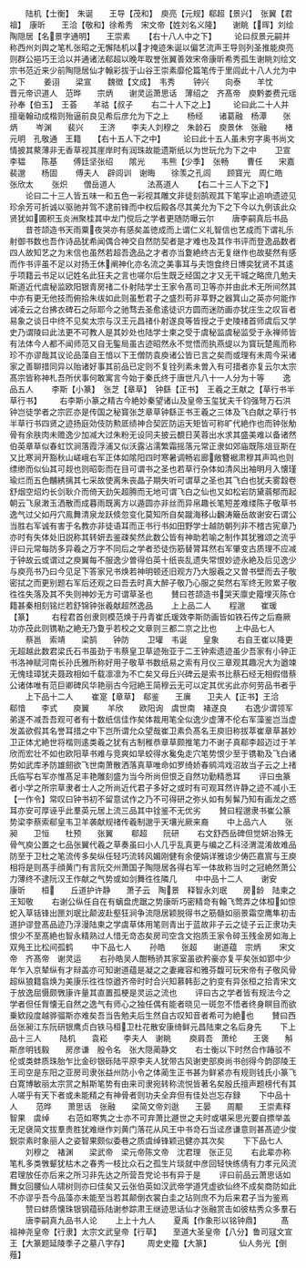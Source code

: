 <!-- { "loadSidebar": true } -->
　　陆机【士衡】　朱诞　　王导【茂和】　庾亮【元规】郗超【景兴】　张翼【君祖】　康昕　　王洽【敬和】徐希秀　宋文帝【姓刘名义隆】　　谢眺【晖】刘绘　　陶隠居【名景字通明】　　王崇素
　　【右十八人中之下】
　　论曰叔景元嗣并称西州刘舆之笔札张昭之无懈陆机以才掩迹朱诞以偏艺流声王导则列圣推能庾亮则群公挹巧王洽以并通诸法郗超以晚年取誉张翼善效宋帝康昕希秀孤生谢眺刘绘文宗书范近来少前陶隠居仙才翰彩拔于山谷王崇素靡伦篇笔传于里闾此十八人允为中之下
　　姜诩　　梁宣　　魏徴【文成】　韦秀
　　钟兴　　向泰　　羊忱　　晋元帝识道人　范晔　　宗炳　　谢灵运萧思话　薄绍之　齐髙帝　庾黔娄费元瑶　孙奉【伯玉】　王荟　　羊祜【叔子
　　右二十人下之上】
　　论曰此二十人并擅毫翰动成楷则殆逼前良见希后彦允为下之上
　　杨经　　诸葛融　杨潭　　张炳
　　岑渊　　裴兴　　王济　　李夫人刘穆之　朱龄石　庾景休　张融
　　楮元明　孔敬通　王籍　　【右十五人下之中】
　　论曰此十五人虽未穷字奥书尚文情披其藂薄非无香草视其崖岸时有润珠故能遗斯纸以为世玩允为下之中
　　卫宣　　李韫　　陈基　　傅廷坚张绍　　隂光　　韦熊【少季】　张畅
　　曹任　　宋嘉　　裴邈　　杨固
　　傅夫人　辟闾训　谢晦　　徐羡之孔闾　　顾寳光　周仁皓　张欣太
　　张炽　　僧岳道人　　　　法髙道人
　　【右二十三人下之下】
　　论曰二十三人皆五味一和五色一彩视其雕文非徒刻鹄观其下笔寜止追响遗迹见珍余芳可折诚以驱驰并驾不逮前锋而中权后殿各尽其美允为下之下今以九例该此众贤犹如圃积玉炎洲聚桂其中龙门傥后之学者更随防曝云尔
　　唐李嗣真后书品
　　昔苍颉造书天雨粟夜哭亦有感矣盖徳成而上谓仁义礼智信也艺成而下谓礼乐射御书数也吾作诗品犹希闻偶合神交自然防契者是才难也及其作书评而登逸品数者四人故知艺之为末信也虽然若超吾逸品之才者亦当夐絶终古无复继作也故斐然有感而作书评虽不足以对扬王休阐神化亦名流之美事耳与夫饱食终日博奕犹贤不其逺乎项籍云书足以记姓名此狂夫之言也嗟尔后生既乏经国之才又无干城之略庶几勉夫斯道近代虞秘监欧阳银青房禇二仆射陆学士王家令髙司卫等亦并由此术无所间然其中亦有更无他技而俯拾朱绂如此则虽慙君子之盛烈苟非莘野之器箕山之英亦何能作诫凌云之台拂衣碑石之际耶今之驰骛去圣愈逺徒识方圆而迷防画亦犹庄生之叹盲者易象之谈日中终不见矣太宗与汉王元昌禇仆射遂良等皆授之于史陵禇首师虞后又学史乃谓陵曰此法更不可教人是其妙处也陆学士柬之受于虞秘监虞秘监受于永禅师皆有法体今人都不闻师范又自无鍳局虽古迹昭然永不觉悟而执燕缇以为寳玩楚鳯而称珍不亦谬哉其议论品藻自王愔以下王僧防袁庾诸公皆已言之矣而或理有未周今采诸家之善聊措同异以贻诸好事其前品已定则不复铨列素未曽入有可措者亦复云尔太宗髙宗皆称神札吾所伏事何敢寓言今始于秦氏终于唐世凡八十一人分为十等
　　逸品五人
　　李斯【小篆】　张芝【章草】　钟繇【正书】　王羲之王献之【草行书半草行书】
　　右李斯小篆之精古今絶妙秦望诸山及皇帝玉玺犹夫千钧强弩万石洪钟岂徒学者之宗匠亦是传国之秘寳张芝章草钟繇正书王羲之三体及飞白献之草行书半草行书四贤之迹扬庭効伎防勲厎绩神合契匠防运天矩皆可称旷代絶作也而钟张觔骨有余肤肉未赡逸少加减大过朱粉无设同夫披云覩日芙蓉出水求其盛美难以备诸然伯英章草似春虹饮涧落霞浮浦又似沃露沾濡繁霜摇落元常正隶如郊庙既陈俎豆斯在又比寒涧开豁秋山嵯峨右军正体如隂阳四时寒暑调畅岩廊敞簪裾肃穆其声鸣也则缥缈而似仙其可觌也则昭彰而在目可谓书之圣也若草行杂体如清风出袖明月入懐瑾瑜烂而五色黼綉摛其七采故使离朱丧晶子期失听可谓草之圣也其飞白也犹夫雾縠卷舒烟空炤灼长剑耿介而倚天劲矢超腾而无地可谓飞白之仙也又如松岩防黛蓊郁而起朝云飞泉潄玉洒散而成暮雨既离方以遁圆亦非丝而异帛趣长笔短差难缕陈子敬草书逸气过父如丹穴鳯舞清泉龙跃倐忽变化莫知所自矣蹴海移山飜涛簸岳故谢安石谓公当胜右军诚有害于名教亦非徒语耳而正书行书如田野学士越防朝列非不稽古宪章乃亦时有失体处旧説称其转妍去鉴疎矣然此数公皆有神助若喻之制作其犹雅颂之流乎评曰元常每防多异羲之万字不同后之学者恐徒伤筋替膂耳然右军肇变古质理不应减于钟故云或谓过之庾翼每不服逸少曽得伯英十纸丧乱遗失常恨妙迹永絶及后见逸少与庾亮书乃曰今见足下答家兄书焕若神明顿还旧观方乃大服羲之又曽书壁而去子敬密拭之而更别题右军后还观之曰吾去时真大醉子敬乃心服之矣然右军终无败累子敬徃徃失落及其不失则神妙无方可谓草圣也
　　賛曰苍颉造书哭天廪史籀埋灭陈仓籍甚秦相刻铭烂若舒锦钟张羲献超然逸品
　　上上品二人
　　程邈　　崔瑗【篆】
　　右程君首创隶则模范焕于丹青崔氏瑗效李斯防画皆如铁石传之后裔厥功亦茂此则镌勒之絶无乃夐乎若校之文章则三都二京之比也
　　上中品七人
　　蔡邕　索靖　　梁鹄　　钟防
　　卫瓘　韦诞　　皇象
　　右自王崔以降更无超越此数君梁氏石书虽劲于韦蔡皇卫草迹殆亚于二王钟索遗迹虽少吾家有小钟正书洛神赋河南长孙氏雅所称好用子敬草书数纸易之索有月仪三章观其趣况大为遒竦无愧珪璋犹夫聂政相如千载凛凛为不亡矣又母丘兴碑云是索书比蔡石经无相假借蔡公诸体唯有范巨卿碑风华艳丽古今冠絶王简穆云无可以定其优劣此亦何劳品书者乎
　　上下品十二人
　　崔寔【章草】　郗鉴　　王廙　　卫夫人【正书】王洽　　郗愔　　李式　　庾翼
　　羊欣　　欧阳询　虞世南　褚遂良
　　右逸少谓领军弟遂不减吾吾观可者有十数纸信佳作矣体裁用笔全似逸少虚薄不伦右军藻鉴岂当虚发盖欲假其名誉耳措之中下岂所谓允众望哉崔卫素负髙名王庾旧称拔萃崔章草甚妙卫正体尤絶世将楷则逺类羲之犹有古制稚恭章草颇推笔力不谢子真郗李超迈过于羊欣而宏壮不如也欧阳草书难与竞爽如旱蛟得水毚兔走穴笔势恨少至于镌勒及飞白诸势如武库矛防雄劒欲飞世南萧散洒落真草唯命如罗绮娇春鹓鸿戏沼故当子云之上禇氏临写右军亦惟髙足丰艳雕刻盛为当今所尚但恨乏自然功勤精悉耳
　　评曰虫篆者小学之所宗草隶者士人之所尚近代君子多好之或时有可观耳然许静之迹不减小王【一作令】常叹曰钟书初不留意试作之乃不可得研之弥乆如有髣髴乃知有画龙之惑耳亦安可厚诬乎此羣英元居上流三品其中铨鉴不无优劣
　　賛曰程邈隶书崔公篆势梁李蔡索郗皇韦卫羊袭献规禇传羲制邈乎天壤光厥来裔
　　中上品六人
　　张昶　　卫恒　　杜预　　张翼
　　郗超　　阮研
　　右文舒西岳碑但觉妍冶殊无骨气庾公置之七品张翼代羲之草奏虽曰小人几乎乱真更与编之乙科泾渭混淆故难品防至于卫杜之笔流传多矣纵任轻巧流转风媚刚健有余便娟详雅谅少俦匹嘉賔与王庾相将是则髙手顔黄门有言阮交州萧国子陶隠居各得右军一体故称当时之冠絶然萧公力薄终不逮阮汉王作献之气势或如剑舞徃徃隣几
　　中中品十二人
　　谢安　　康昕　　桓　　丘道护许静　　萧子云　陶景　释智永刘珉　　房龄　陆柬之　王知敬
　　右谢公纵任自在有螭盘虎踞之势康昕巧密精竒有翰飞莺弄之体桓如惊蛇入草铦锋出匣刘珉比颠波赴壑狂涧争流隠居颖脱得书之筋髓如丽景霜空鹰隼初击道护谬登髙品迹乃浮漫陆柬之学虞草体用笔则青出于蓝故非子云之徒子云正隶功夫恨少不至髙絶也智永精熟过人惜无竒态矣房司空含文抱质王家令碎玉残金房如海上双鳬王比松间孤鹤
　　中下品七人
　　孙皓　　张超　　谢道蕴　宗炳
　　宋文帝　齐髙帝　谢灵运
　　右孙皓吴人酣畅骄其家室虽欲矜豪亦复平矣张如郢中少年乍入京辇纵有才辩盖亦可知谢道蕴是凝之之妻雍容和雅芬馥可玩宋帝有子敬风骨超纵狼籍翕焕为美康乐徃徃惊遒齐帝时时合兴知慕韩彭之豹变有异张桓之拾青宋文于放逸屈慑颇斆康许量其直置孤梗是灵运之流也
　　评曰古之学者皆有规法今之学者但任胷懐无自然之逸气有师心之独任偶有能者晓见一斑忽不悟者终身瞑目而欲乗欵段度越骅骝斯亦难矣吾当告勉夫后生然自古叹知音者希可为絶也
　　賛曰西岳张昶江东阮研银鹰贞白铁马桓卫杜花散安康绮鲜元昌陆柬之名后身先
　　下上品十三人
　　陆机　　袁崧　　李夫人　谢眺
　　庾肩吾　萧纶　　王褒　　斛斯彦明钱毅　　房彦谦　殷令名　张大隠蔺静文
　　右士衡以下时然合作踳驳不伦或类蚌质珠胎乍比金砂银砾陆平原李夫人犹带古风谢吏部庾尚书创得今韵邵陵王王司空是东阳之亚房司隶张益州防小令之体蔺生正书甚为鲜紧亦有规则钱氏小篆飞白寛博敏丽太宗赏之斛斯笔势有由来司隶宛转称流悦皆著名矣殷氏擅声题榜代有其人嗟乎有天下者或未能精之有神骨者则功夫全弃但有佳处岂忘存録
　　下中品十人
　　范晔　　萧思话　张融　　梁简文帝刘逖　　王晏　　周颙　　王崇素释智果　虞绰
　　右范如寒隽之士亦不可弃萧比遯世之夫时或堪采思光要自摽举盖无足襃简文拔羣贵胜犹难继作刘黄门落花从风王中书竒石当迳彦谦意则甚髙迹少俊鋭崇素时象丽人之姿智果颇似委巷之质虞绰锋颖迅健亦其次矣
　　下下品七人
　　刘穆之　褚渊　　梁武帝　梁元帝陈文帝　沈君理　张正见
　　右此辈亦称笔札多类斆颦犹枯木之春秀一枝比众石之孤生片琰就中彦回轻快练倩有力孝元风流君理放任亦后来之所习非先达之所营吾党论书有异于是
　　评曰前品云萧思话如舞女回腰仙人啸树则亦曰佳矣又云张伯英如汉武帝学道凭虚欲仙终不成矣商防如此不亦谬乎吾今品藻亦未能至当若其颠倒衣裳白圭之玷则庶不为后来君子当为鉴焉
　　赞曰蚌质懐珠银钢蕴砾陆谢参踪肃王继迹思话仙才张融赏击如彼枯秀众多羣石
　　唐李嗣真九品书人论
　　上上十九人
　　夏禹【作象形以铭钟鼎】　　　髙祖神尧皇帝【行隶】太宗文武皇帝【行草】　　至道大圣皇帝【八分】鲁司冦文宣王【大篆题延陵季子之墓八字存】
　　周史史籀【大篆】　　　　仙人务光【倒薤】
